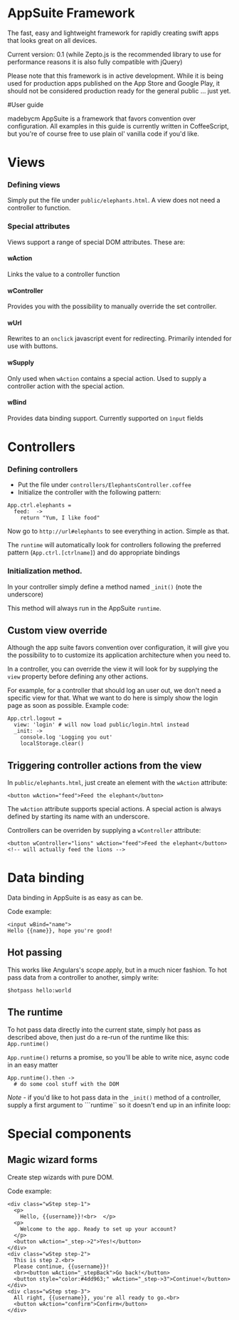 AppSuite Framework
=================

The fast, easy and lightweight framework for rapidly creating swift apps that looks great on all devices.

Current version: 0.1 (while Zepto.js is the recommended library to use for performance reasons it is also fully compatible with jQuery)

Please note that this framework is in active development. While it is being used for production apps published on the App Store and Google Play, it should not be considered production ready for the general public ... just yet.

#User guide

madebycm AppSuite is a framework that favors convention over configuration. All examples in this guide is currently written in CoffeeScript, but you're of course free to use plain ol' vanilla code if you'd like.

# Views
### Defining views

Simply put the file under ```public/elephants.html```. A view does not need a controller to function.

### Special attributes

Views support a range of special DOM attributes.
These are:

#### wAction
Links the value to a controller function

#### wController
Provides you with the possibility to manually override the set controller.

#### wUrl
Rewrites to an ```onclick``` javascript event for redirecting. Primarily intended for use with buttons.

#### wSupply
Only used when ```wAction``` contains a special action. Used to supply a controller action with the special action. 

#### wBind
Provides data binding support. Currently supported on ```ìnput``` fields

# Controllers
### Defining controllers
- Put the file under ```controllers/ElephantsController.coffee```
- Initialize the controller with the following pattern:

```
App.ctrl.elephants =
  feed:  ->
    return "Yum, I like food"
```

Now go to ```http://url#elephants``` to see everything in action. Simple as that.

The ```runtime``` will automatically look for controllers following the preferred pattern (```App.ctrl.[ctrlname]```) and do appropriate bindings

### Initialization method.
In your controller simply define a method named ```_init()``` (note the underscore)

This method will always run in the AppSuite ```runtime```.

## Custom view override

Although the app suite favors convention over configuration, it will give you the possibility to to customize its application architecture when you need to.

In a controller, you can override the view it will look for by supplying the ```view``` property before defining any other actions.

For example, for a controller that should log an user out, we don't need a specific view for that. What we want to do here is simply show the login page as soon as possible. Example code:

```
App.ctrl.logout =
  view: 'login' # will now load public/login.html instead
  _init: ->
    console.log 'Logging you out'
    localStorage.clear()
```



## Triggering controller actions from the view

In ```public/elephants.html```, just create an element with the ```wAction``` attribute:

```<button wAction="feed">Feed the elephant</button>```

The ```wAction``` attribute supports special actions. A special action is always defined by starting its name with an underscore.

Controllers can be overriden by supplying a ```wController``` attribute:

```
<button wController="lions" wAction="feed">Feed the elephant</button>
<!-- will actually feed the lions -->
```

# Data binding
Data binding in AppSuite is as easy as can be.

Code example:

```
<input wBind="name">
Hello {{name}}, hope you're good!
```

## Hot passing
This works like Angulars's $scope.$apply, but in a much nicer fashion.
To hot pass data from a controller to another, simply write:

```$hotpass hello:world```

## The runtime
To hot pass data directly into the current state, simply hot pass as described above, then just do a re-run of the runtime like this: ```App.runtime()```

```App.runtime()``` returns a promise, so you'll be able to write nice, async code in an easy matter

```
App.runtime().then ->
  # do some cool stuff with the DOM
```

*Note* - if you'd like to hot pass data in the ```_init()``` method of a controller, supply a first argument to ```runtime`` so it doesn't end up in an infinite loop:


# Special components
## Magic wizard forms

Create step wizards with pure DOM.

Code example:

```
<div class="wStep step-1">
  <p>
    Hello, {{username}}!<br>  </p>
  <p>
    Welcome to the app. Ready to set up your account?
  </p>
  <button wAction="_step->2">Yes!</button>
</div>
<div class="wStep step-2">
  This is step 2.<br>
  Please continue, {{username}}!
  <br><button wAction="_stepBack">Go back!</button>
  <button style="color:#4dd963;" wAction="_step->3">Continue!</button>
</div>
<div class="wStep step-3">
  All right, {{username}}, you're all ready to go.<br>  
  <button wAction="confirm">Confirm</button>
</div>
```